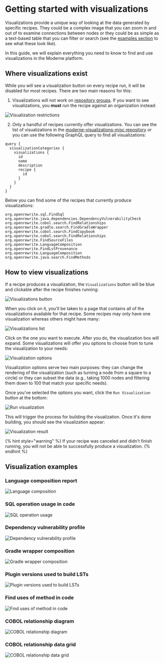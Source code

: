 # Getting started with visualizations

Visualizations provide a unique way of looking at the data generated by specific recipes. They could be a complex image that you can zoom in and out of to examine connections between nodes or they could be as simple as a text-based table that you can filter or search (see the [examples section](#visualization-examples) to see what these look like).

In this guide, we will explain everything you need to know to find and use visualizations in the Moderne platform.

## Where visualizations exist

While you will see a visualization button on every recipe run, it will be disabled for most recipes. There are two main reasons for this:

1. Visualizations will not work on [repository groups](/references/managing-repository-groups.md). If you want to see visualizations, you **must** run the recipe against an organization instead:

  ![Visualization restrictions](/.gitbook/assets/visualization-restrictions.png)

2. Only a handful of recipes currently offer visualizations. You can see the list of visualizations in the [moderne-visualizations-misc repository](https://github.com/moderneinc/moderne-visualizations-misc/tree/main/moderne_visualizations_misc/specs) or you can use the following GraphQL query to find all visualizations:

```
query {
  visualizationCategories {
    visualizations {
      id
      name
      description
      recipe {
        id
      }
    }
  }
}
```

Below you can find some of the recipes that currently produce visualizations:

```
org.openrewrite.sql.FindSql
org.openrewrite.java.dependencies.DependencyVulnerabilityCheck
org.openrewrite.cobol.search.FindRelationships
org.openrewrite.gradle.search.FindGradleWrapper
org.openrewrite.cobol.search.FindCopybook
org.openrewrite.cobol.search.FindRelationships
org.openrewrite.FindSourceFiles
org.openrewrite.LanguageComposition
org.openrewrite.FindLstProvenance
org.openrewrite.LanguageComposition
org.openrewrite.java.search.FindMethods
```

## How to view visualizations

If a recipe produces a visualization, the `Visualizations` button will be blue and clickable after the recipe finishes running:

![Visualizations button](/.gitbook/assets/visualizations-button.png)

When you click on it, you'll be taken to a page that contains all of the visualizations available for that recipe. Some recipes may only have one visualization whereas others might have many:

![Visualizations list](/.gitbook/assets/visualizations-list.png)

Click on the one you want to execute. After you do, the visualization box will expand. Some visualizations will offer you options to choose from to tune the visualization to your needs:

![Visualization options](/.gitbook/assets/visualizations-options.png)

Visualization options serve two main purposes: they can change the rendering of the visualization (such as turning a node from a square to a circle) or they can subset the data (e.g., taking 1000 nodes and filtering them down to 100 that match your specific needs).

Once you've selected the options you want, click the `Run Visualization` button at the bottom:

![Run visualization](/.gitbook/assets/run-visualization.png)

This will trigger the process for building the visualization. Once it's done building, you should see the visualization appear:

![Visualization result](/.gitbook/assets/visualization-result.png)

{% hint style="warning" %}
If your recipe was canceled and didn't finish running, you will not be able to successfully produce a visualization. 
{% endhint %}

## Visualization examples

### Language composition report

![Language composition](/.gitbook/assets/language-composition-example.png)

### SQL operation usage in code

![SQL operation usage](/.gitbook/assets/sql-operation-usage.png)

### Dependency vulnerability profile

![Dependency vulnerability profile](/.gitbook/assets/dependency-vulnerability-profile.png)

### Gradle wrapper composition

![Gradle wrapper composition](/.gitbook/assets/gradle-wrapper-composition.png)

### Plugin versions used to build LSTs

![Plugin versions used to build LSTs](/.gitbook/assets/plugin-version-lsts.png)

### Find uses of method in code

![Find uses of method in code](/.gitbook/assets/find-method-uses.png)

### COBOL relationship diagram

![COBOL relationship diagram](/.gitbook/assets/cobol-relationships.png)

### COBOL relationship data grid

![COBOL relationship data grid](/.gitbook/assets/cobol-data-grid.png)

